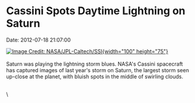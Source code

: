 Cassini Spots Daytime Lightning on Saturn
=========================================

Date: 2012-07-18 21:07:00

[![Image Credit:
NASA/JPL-Caltech/SSI](http://www.jpl.nasa.gov/images/cassini/20120718/pia14921-th.jpg){width="100"
height="75"}](http://www.jpl.nasa.gov/news/news.cfm?release=2012-212&rn=news.xml&rst=3441)\
\
Saturn was playing the lightning storm blues. NASA\'s Cassini spacecraft
has captured images of last year\'s storm on Saturn, the largest storm
seen up-close at the planet, with bluish spots in the middle of swirling
clouds.

\
\

